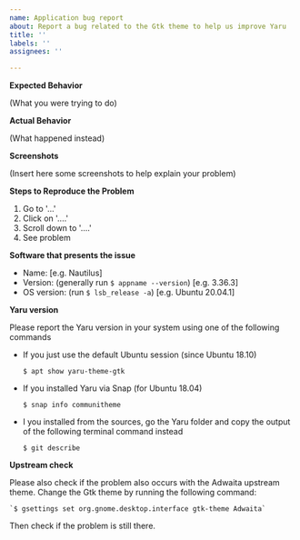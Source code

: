 ```yaml
---
name: Application bug report
about: Report a bug related to the Gtk theme to help us improve Yaru
title: ''
labels: ''
assignees: ''

---
```


<!--
Thank you for contributing to **Yaru**, the Ubuntu's default Theme made by the Community.

If you found a bug please consider to fill below information, this will help us to understand the problem and we don't bother you with other questions :)

Thanks a lot!

(NOTE: you can remove all the text outside the "ISSUE TEMPLATE" message, thanks!)

------ ISSUE TEMPLATE starts HERE ------>

**Expected Behavior**

(What you were trying to do)

**Actual Behavior**

(What happened instead)

**Screenshots**

(Insert here some screenshots to help explain your problem)

**Steps to Reproduce the Problem**

1. Go to '...'
2. Click on '....'
3. Scroll down to '....'
4. See problem

**Software that presents the issue**

- Name: [e.g. Nautilus]
- Version: (generally run `$ appname --version`) [e.g. 3.36.3]
- OS version: (run `$ lsb_release -a`) [e.g. Ubuntu 20.04.1]

**Yaru version**

Please report the Yaru version in your system using one of the following commands

* If you just use the default Ubuntu session (since Ubuntu 18.10)

    `$ apt show yaru-theme-gtk`

* If you installed Yaru via Snap (for Ubuntu 18.04)

    `$ snap info communitheme`

* I you installed from the sources, go the Yaru folder and copy the output of the following terminal command instead

    `$ git describe`

**Upstream check**

Please also check if the problem also occurs with the Adwaita upstream theme. Change the Gtk theme by running the following command:

    `$ gsettings set org.gnome.desktop.interface gtk-theme Adwaita`

Then check if the problem is still there.
